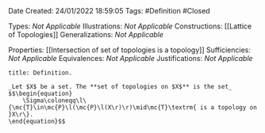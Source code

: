 <br />
<br />

Date Created: 24/01/2022 18:59:05
Tags: #Definition #Closed 

Types: _Not Applicable_
Illustrations: _Not Applicable_ 
Constructions: [[Lattice of Topologies]]
Generalizations: _Not Applicable_

Properties: [[Intersection of set of topologies is a topology]]
Sufficiencies: _Not Applicable_
Equivalences: _Not Applicable_
Justifications: _Not Applicable_

``` ad-Definition
title: Definition.

_Let $X$ be a set. The **set of topologies on $X$** is the set_
$$\begin{equation}
    \Sigma\coloneqq\l\{\mc{T}\in\mc{P}\l(\mc{P}\l(X\r)\r)\mid\mc{T}\textrm{ is a topology on }X\r\}.
\end{equation}$$

```
